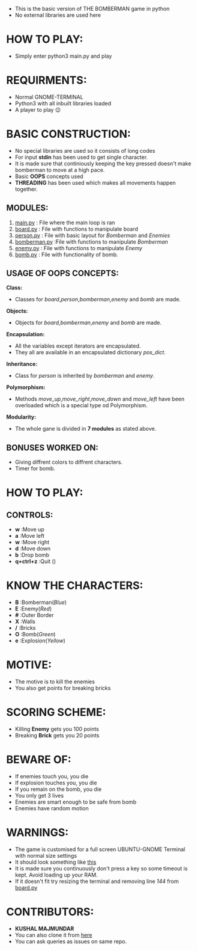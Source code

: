 + This is the basic version of THE BOMBERMAN game in python
+ No external libraries are used here

HOW TO PLAY:
============

+ Simply enter python3 main.py and play

REQUIRMENTS:
============

+ Normal GNOME-TERMINAL
+ Python3 with all inbuilt libraries loaded
+ A player to play :wink:

BASIC CONSTRUCTION:
===================

+ No special libraries are used so it consists of long codes
+ For input **stdin** has been used to get single character.
+ It is made sure that continiously keeping the key pressed doesn't make bomberman to move at a high pace.
+ Basic **OOPS** concepts used
+ **THREADING** has been used which makes all movements happen together.

MODULES:
--------
1. [main.py](./main.py) : File where the main loop is ran
2. [board.py](./board.py) : File with functions to manipulate board
3. [person.py](./person.py) : File with basic layout for *Bomberman* and *Enemies*
4. [bomberman.py](./bomberman.py) :File with functions to manipulate *Bomberman*
5. [enemy.py](./enemy.py) : File with functions to manipulate *Enemy*
6. [bomb.py](./bomb.py) : File with functionality of bomb.

USAGE OF OOPS CONCEPTS:
-----------------------

**Class:**

+ Classes for *board*,*person*,*bomberman*,*enemy* and *bomb* are made.

**Objects:**

+ Objects for *board*,*bomberman*,*enemy* and *bomb* are made.

**Encapsulation:**

+ All the variables except iterators are encapsulated.
+ They all are available in an encapsulated dictionary *pos_dict*.

**Inheritance:**

+ Class for *person* is inherited by *bomberman* and *enemy*.

**Polymorphism:**

+ Methods *move_up*,*move_right*,*move_down* and *move_left* have been overloaded which is a special type od Polymorphism.

**Modularity:**

+ The whole gane is divided in **7 modules** as stated above.

BONUSES WORKED ON:
------------------

+ Giving diffrent colors to diffrent characters.
+ Timer for bomb.

HOW TO PLAY:
============

CONTROLS:
---------

* **w** :Move up
* **a** :Move left
* **w** :Move right
* **d** :Move down
* **b** :Drop bomb
* **q+ctrl+z** :Quit ()

KNOW THE CHARACTERS:
====================

+ **B** :Bomberman(*Blue*)
+ **E** :Enemy(*Red*)
+ **#** :Outer Border
+ **X** :Walls
+ **/** :Bricks
+ **O** :Bomb(*Green*)
+ **e** :Explosion(*Yellow*)

MOTIVE:
=======

+ The motive is to kill the enemies
+ You also get points for breaking bricks

SCORING SCHEME:
===============

+ Killing **Enemy** gets you 100 points
+ Breaking **Brick** gets you 20 points

BEWARE OF:
==========

+ If enemies touch you, you die
+ If explosion touches you, you die
+ If you remain on the bomb, you die
+ You only get 3 lives
+ Enemies are smart enough to be safe from bomb
+ Enemies have random motion

WARNINGS:
=========

+ The game is customised for a full screen UBUNTU-GNOME Terminal with normal size settings
+ It should look something like [this](./Sample.png)
+ It is made sure you continuously don't press a key so some timeout is kept. Avoid loading up your RAM.
+ If it doesn't fit try resizing the terminal and removing line *144* from [board.py](./board.py)

CONTRIBUTORS:
=============

+ **KUSHAL MAJMUNDAR**
+ You can also clone it from [here](https://github.com/kUSHAL0601/bomber_man.git)
+ You can ask queries as issues on same repo.
